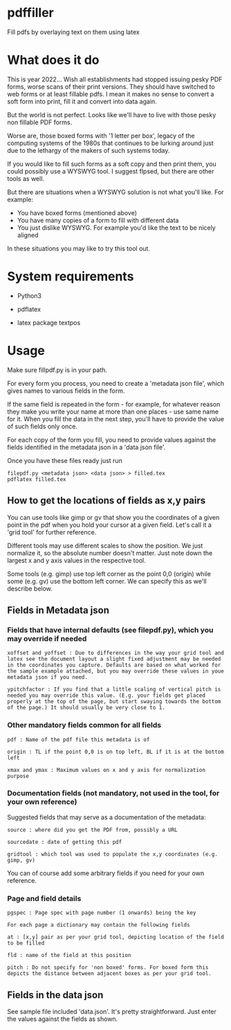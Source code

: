 # pdffiller

Fill pdfs by overlaying text on them using latex

# What does it do

This is year 2022... Wish all establishments had stopped issuing pesky PDF forms, worse scans of their print versions. They should have switched to web forms or at least fillable pdfs. I mean it makes no sense to convert a soft form into print, fill it and convert into data again.

But the world is not perfect. Looks like we'll have to live with those pesky non fillable PDF forms.

Worse are, those boxed forms with '1 letter per box', legacy of the computing systems of the 1980s that continues to be lurking around just due to the lethargy of the makers of such systems today.

If you would like to fill such forms as a soft copy and then print them, you could possibly use a WYSWYG tool. I suggest flpsed, but there are other tools as well.

But there are situations when a WYSWYG solution is not what you'll like. For example:

- You have boxed forms (mentioned above)
- You have many copies of a form to fill with different data
- You just dislike WYSWYG. For example you'd like the text to be nicely aligned

In these situations you may like to try this tool out.

# System requirements

- Python3

- pdflatex

- latex package textpos

# Usage

Make sure fillpdf.py is in your path.

For every form you process, you need to create a 'metadata json file', which gives names to various fields in the form.

If the same field is repeated in the form - for example, for whatever reason they make you write your name at more than one places - use same name for it. When you fill the data in the next step, you'll have to provide the value of such fields only once.

For each copy of the form you fill, you need to provide values against the fields identified in the metadata json in a 'data json file'.

Once you have these files ready just run

    filepdf.py <metadata json> <data json> > filled.tex
    pdflatex filled.tex

## How to get the locations of fields as x,y pairs

You can use tools like gimp or gv that show you the coordinates of a given point in the pdf when you hold your cursor at a given field. Let's call it a 'grid tool' for further reference.

Different tools may use different scales to show the position. We just normalize it, so the absolute number doesn't matter. Just note down the largest x and y axis values in the respective tool.

Some tools (e.g. gimp) use top left corner as the point 0,0 (origin) while some (e.g. gv) use the bottom left corner. We can specify this as we'll describe below.

## Fields in Metadata json

### Fields that have internal defaults (see filepdf.py), which you may override if needed

    xoffset and yoffset : Due to differences in the way your grid tool and latex see the document layout a slight fixed adjustment may be needed in the coordinates you capture. Defaults are based on what worked for the sample example attached, but you may override these values in youe metadata json if you need.

    ypitchfactor : If you find that a little scaling of vertical pitch is needed you may override this value. (E.g. your fields get placed properly at the top of the page, but start swaying towards the bottom of the page.) It should usually be very close to 1.

### Other mandatory fields common for all fields

    pdf : Name of the pdf file this metadata is of

    origin : TL if the point 0,0 is on top left, BL if it is at the bottom left

    xmax and ymax : Maximum values on x and y axis for normalization purpose

### Documentation fields (not mandatory, not used in the tool, for your own reference)

Suggested fields that may serve as a documentation of the metadata:

    source : where did you get the PDF from, possibly a URL

    sourcedate : date of getting this pdf

    gridtool : which tool was used to populate the x,y coordinates (e.g. gimp, gv)

You can of course add some arbitrary fields if you need for your own reference.

### Page and field details

    pgspec : Page spec with page number (1 onwards) being the key

    For each page a dictionary may contain the following fields

    at : [x,y] pair as per your grid tool, depicting location of the field to be filled

    fld : name of the field at this position

    pitch : Do not specify for 'non boxed' forms. For boxed form this depicts the distance between adjacent boxes as per your grid tool.

## Fields in the data json

See sample file included 'data.json'. It's pretty straightforward. Just enter the values against the fields as shown.
